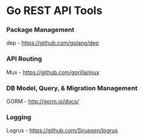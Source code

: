 # Go REST API Tools

### Package Management

dep - https://github.com/golang/dep

### API Routing

Mux - https://github.com/gorilla/mux

### DB Model, Query, & Migration Management

GORM - http://gorm.io/docs/

### Logging

Logrus - https://github.com/Sirupsen/logrus